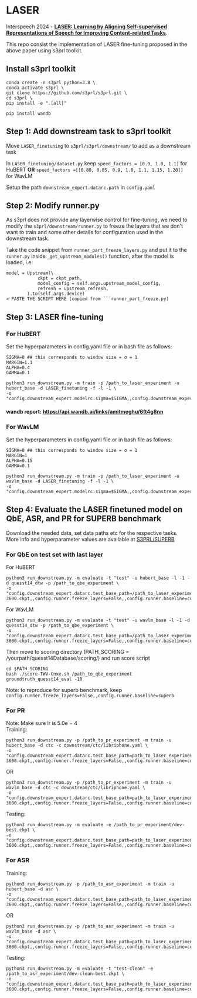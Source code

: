 # LASER

Interspeech 2024 - **[LASER: Learning by Aligning Self-supervised Representations of Speech for Improving Content-related Tasks](https://arxiv.org/abs/2406.09153)**.

This repo consist the implementation of LASER fine-tuning proposed in the above paper using s3prl toolkit.

## Install s3prl toolkit
```
conda create -n s3prl python=3.8 \
conda activate s3prl \
git clone https://github.com/s3prl/s3prl.git \
cd s3prl \
pip install -e ".[all]"
```
```pip install wandb```
## Step 1: Add downstream task to s3prl toolkit

Move ```LASER_finetuning``` to ```s3prl/s3prl/downstream/``` to add as a downstream task

In ```LASER_finetuning/dataset.py``` keep ```speed_factors = [0.9, 1.0, 1.1]``` for HuBERT **OR** ```speed_factors =[[0.80, 0.85, 0.9, 1.0, 1.1, 1.15, 1.20]]``` for WavLM

Setup the path ```downstream_expert.datarc.path``` in ```config.yaml```


## Step 2: Modify runner.py
As s3prl does not provide any layerwise control for fine-tuning, we need to modify the ```s3prl/downstream/runner.py``` to freeze the layers that we don't want to train and some other details for configuration used in the downstream task.

Take the code snippet from ```runner_part_freeze_layers.py``` and put it to the ```runner.py``` inside ```_get_upstream_modules()``` function, after the model is loaded, i.e.  

```
model = Upstream(\
            ckpt = ckpt_path,
            model_config = self.args.upstream_model_config,
            refresh = upstream_refresh,
        ).to(self.args.device)
> PASTE THE SCRIPT HERE (copied from ```runner_part_freeze.py)
```
## Step 3: LASER fine-tuning
### For HuBERT

Set the hyperparameters in config.yaml file or in bash file as follows:
```
SIGMA=0 ## this corresponds to window size = σ = 1
MARGIN=1.1
ALPHA=0.4
GAMMA=0.1

python3 run_downstream.py -m train -p /path_to_laser_experiment -u hubert_base -d LASER_finetuning -f -l -1 \
-o "config.downstream_expert.modelrc.sigma=$SIGMA,,config.downstream_expert.modelrc.gamma=$GAMMA,,config.downstream_expert.modelrc.margin=$MARGIN,,config.downstream_expert.modelrc.loss_type=$LOSS_TYPE,,config.downstream_expert.modelrc.alpha=$ALPHA"

```
#### wandb report: https://api.wandb.ai/links/amitmeghu/6ft4g8nn
### For WavLM

Set the hyperparameters in config.yaml file or in bash file as follows:
```
SIGMA=0 ## this corresponds to window size = σ = 1
MARGIN=1
ALPHA=0.15
GAMMA=0.1

python3 run_downstream.py -m train -p /path_to_laser_experiment -u wavlm_base -d LASER_finetuning -f -l -1 \
-o "config.downstream_expert.modelrc.sigma=$SIGMA,,config.downstream_expert.modelrc.gamma=$GAMMA,,config.downstream_expert.modelrc.margin=$MARGIN,,config.downstream_expert.modelrc.loss_type=$LOSS_TYPE,,config.downstream_expert.modelrc.alpha=$ALPHA"

```
## Step 4: Evaluate the LASER finetuned model on QbE, ASR, and PR for SUPERB benchmark
Download the needed data, set data paths etc for the respective tasks. More info and hyperparameter values are available at [S3PRL/SUPERB](https://github.com/s3prl/s3prl/blob/main/s3prl/downstream/docs/superb.md)

### For QbE on test set with last layer

For HuBERT
```
python3 run_downstream.py -m evaluate -t "test" -u hubert_base -l -1 -d quesst14_dtw -p /path_to_qbe_experiment \
-o "config.downstream_expert.datarc.test_base_path=/path_to_laser_experiment/states-3600.ckpt,,config.runner.freeze_layers=False,,config.runner.baseline=custom"
```
For WavLM
```
python3 run_downstream.py -m evaluate -t "test" -u wavlm_base -l -1 -d quesst14_dtw -p /path_to_qbe_experiment \
-o "config.downstream_expert.datarc.test_base_path=/path_to_laser_experiment/states-3600.ckpt,,config.runner.freeze_layers=False,,config.runner.baseline=custom"
```
Then move to scoring directory (PATH_SCORING = /yourpath/quesst14Database/scoring/) and run score script
```
cd $PATH_SCORING
bash ./score-TWV-Cnxe.sh /path_to_qbe_experiment groundtruth_quesst14_eval -10

```
Note: to reproduce for superb benchmark, keep ```config.runner.freeze_layers=False,,config.runner.baseline=superb ```

### For PR
Note: Make sure lr is 5.0e − 4 \
Training:
```
python3 run_downstream.py -p /path_to_pr_experiment -m train -u hubert_base -d ctc -c downstream/ctc/libriphone.yaml \
-o "config.downstream_expert.datarc.test_base_path=path_to_laser_experiment/states-3600.ckpt,,config.runner.freeze_layers=False,,config.runner.baseline=custom"
```
OR
```
python3 run_downstream.py -p /path_to_pr_experiment -m train -u wavlm_base -d ctc -c downstream/ctc/libriphone.yaml \
-o "config.downstream_expert.datarc.test_base_path=path_to_laser_experiment/states-3600.ckpt,,config.runner.freeze_layers=False,,config.runner.baseline=custom"
```
Testing:
```
python3 run_downstream.py -m evaluate -e /path_to_pr_experiment/dev-best.ckpt \
-o "config.downstream_expert.datarc.test_base_path=path_to_laser_experiment/states-3600.ckpt,,config.runner.freeze_layers=False,,config.runner.baseline=custom"
```

### For ASR
Training:
```
python3 run_downstream.py -p /path_to_asr_experiment -m train -u hubert_base -d asr \
-o "config.downstream_expert.datarc.test_base_path=path_to_laser_experiment/states-3600.ckpt,,config.runner.freeze_layers=False,,config.runner.baseline=custom"
```
OR
```
python3 run_downstream.py -p /path_to_asr_experiment -m train -u wavlm_base -d asr \
-o "config.downstream_expert.datarc.test_base_path=path_to_laser_experiment/states-3600.ckpt,,config.runner.freeze_layers=False,,config.runner.baseline=custom"
```
Testing:
```
python3 run_downstream.py -m evaluate -t "test-clean" -e /path_to_asr_experiment/dev-clean-best.ckpt \
-o "config.downstream_expert.datarc.test_base_path=path_to_laser_experiment/states-3600.ckpt,,config.runner.freeze_layers=False,,config.runner.baseline=custom"
```

